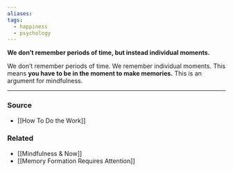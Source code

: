```yaml
---
aliases: 
tags:
  - happiness
  - psychology
---
```

**We don’t remember periods of time, but instead individual moments.**

We don’t remember periods of time. We remember individual moments. This means **you have to be in the moment to make memories.** This is an argument for mindfulness.

---

### Source
- [[How To Do the Work]]

### Related
- [[Mindfulness & Now]]
- [[Memory Formation Requires Attention]]